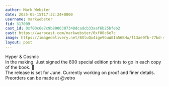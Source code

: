 ```yaml
---
author: Mark Webster
date: 2025-05-15T17:32:24+0000
username: markwebster
fid: 317009
cast_id: 0xf00c6e7c9b8000307348dcadcb33aaf6b25bfeb2
cast: https://warpcast.com/markwebster/0xf00c6e7c
image: https://imagedelivery.net/BXluQx4ige9GuW0Ia56BHw/f13ae9fb-77bd-4d8e-93e3-fd743533ec00/original
layout: post
---
```

Hyper & Cosmic  
In the making. Just signed the 800 special edition prints to go in each copy of the book. 🥳  
The release is set for June. Currently working on proof and finer details. Preorders can be made at @vetro  

<img src='https://imagedelivery.net/BXluQx4ige9GuW0Ia56BHw/f13ae9fb-77bd-4d8e-93e3-fd743533ec00/original' alt='' referrerpolicy='no-referrer'/>